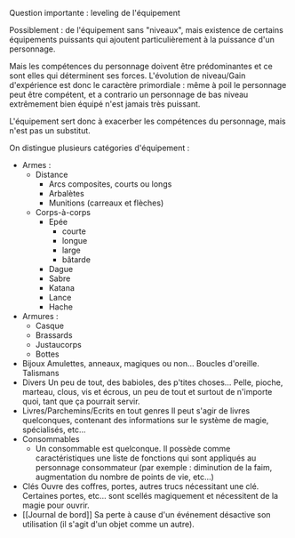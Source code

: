 Question importante : leveling de l'équipement

Possiblement : de l'équipement sans "niveaux", mais existence de certains équipements puissants qui ajoutent particulièrement à la puissance d'un personnage.

Mais les compétences du personnage doivent être prédominantes et ce sont elles qui déterminent ses forces. L'évolution de niveau/Gain d'expérience est donc le caractère primordiale : même à poil le personnage peut être compétent, et a contrario un personnage de bas niveau extrêmement bien équipé n'est jamais très puissant.

L'équipement sert donc à exacerber les compétences du personnage, mais n'est pas un substitut.

On distingue plusieurs catégories d'équipement :
- Armes :
	- Distance
		- Arcs composites, courts ou longs
		- Arbalètes
		- Munitions (carreaux et flèches)
	- Corps-à-corps
		- Epée
			- courte
			- longue
			- large
			- bâtarde
		- Dague
		- Sabre
		- Katana
		- Lance
		- Hache
- Armures :
	- Casque
	- Brassards
	- Justaucorps
	- Bottes
- Bijoux
	Amulettes, anneaux, magiques ou non... Boucles d'oreille. Talismans
- Divers
	Un peu de tout, des babioles, des p'tites choses... Pelle, pioche, marteau, clous, vis et écrous, un peu de tout et surtout de n'importe quoi, tant que ça pourrait servir.
- Livres/Parchemins/Ecrits en tout genres
	Il peut s'agir de livres quelconques, contenant des informations sur le système de magie, spécialisés, etc...
- Consommables
	- Un consommable est quelconque. Il possède comme caractéristiques une liste de fonctions qui sont appliqués au personnage consommateur (par exemple : diminution de la faim, augmentation du nombre de points de vie, etc...)
- Clés
	Ouvre des coffres, portes, autres trucs nécessitant une clé. Certaines portes, etc... sont scellés magiquement et nécessitent de la magie pour ouvrir.
- [[Journal de bord]]
	Sa perte à cause d'un événement désactive son utilisation (il s'agit d'un objet comme un autre).
